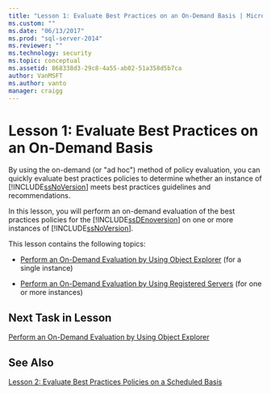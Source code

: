 ```yaml
---
title: "Lesson 1: Evaluate Best Practices on an On-Demand Basis | Microsoft Docs"
ms.custom: ""
ms.date: "06/13/2017"
ms.prod: "sql-server-2014"
ms.reviewer: ""
ms.technology: security
ms.topic: conceptual
ms.assetid: 868338d3-29c8-4a55-ab02-51a358d5b7ca
author: VanMSFT
ms.author: vanto
manager: craigg
---
```

# Lesson 1: Evaluate Best Practices on an On-Demand Basis
  By using the on-demand (or "ad hoc") method of policy evaluation, you can quickly evaluate best practices policies to determine whether an instance of [!INCLUDE[ssNoVersion](../includes/ssnoversion-md.md)] meets best practices guidelines and recommendations.  
  
 In this lesson, you will perform an on-demand evaluation of the best practices policies for the [!INCLUDE[ssDEnoversion](../includes/ssdenoversion-md.md)] on one or more instances of [!INCLUDE[ssNoVersion](../includes/ssnoversion-md.md)].  
  
 This lesson contains the following topics:  
  
-   [Perform an On-Demand Evaluation by Using Object Explorer](../ssms/object/object-explorer.md) (for a single instance)  
  
-   [Perform an On-Demand Evaluation by Using Registered Servers](../../2014/tutorials/perform-an-on-demand-evaluation-by-using-registered-servers.md) (for one or more instances)  
  
## Next Task in Lesson  
 [Perform an On-Demand Evaluation by Using Object Explorer](../ssms/object/object-explorer.md)  
  
## See Also  
 [Lesson 2: Evaluate Best Practices Policies on a Scheduled Basis](../../2014/tutorials/lesson-2-evaluate-best-practices-policies-on-a-scheduled-basis.md)  
  
  
